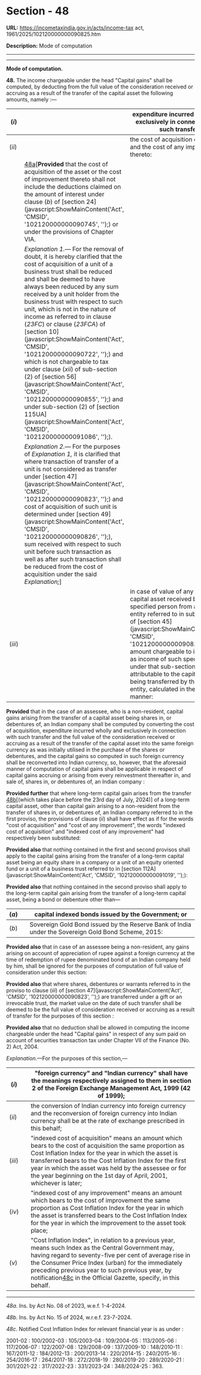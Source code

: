 # Section - 48

**URL:** https://incometaxindia.gov.in/acts/income-tax act, 1961/2025/102120000000090825.htm

**Description:** Mode of computation

---

****

**Mode of computation.**

**48.** The income chargeable under the head "Capital gains" shall be computed, by deducting from the full value of the consideration received or accruing as a result of the transfer of the capital asset the following amounts, namely :—

(_i_)|  |  expenditure incurred wholly and exclusively in connection with such transfer;  
---|---|---  
(_ii_)|  |  the cost of acquisition of the asset and the cost of any improvement thereto:  
|  | [48a](javascript:ShowFootnote\('fn48a'\);)[**Provided** that the cost of acquisition of the asset or the cost of improvement thereto shall not include the deductions claimed on the amount of interest under clause (_b_) of [section 24](javascript:ShowMainContent\('Act', 'CMSID', '102120000000090745', ''\);) or under the provisions of Chapter VIA.  
|  |  _Explanation 1.—_ For the removal of doubt, it is hereby clarified that the cost of acquisition of a unit of a business trust shall be reduced and shall be deemed to have always been reduced by any sum received by a unit holder from the business trust with respect to such unit, which is not in the nature of income as referred to in clause (_23FC_) or clause (_23FCA_) of [section 10](javascript:ShowMainContent\('Act', 'CMSID', '102120000000090722', ''\);) and which is not chargeable to tax under clause (_xii_) of sub-section (2) of [section 56](javascript:ShowMainContent\('Act', 'CMSID', '102120000000090855', ''\);) and under sub-section (2) of [section 115UA](javascript:ShowMainContent\('Act', 'CMSID', '102120000000091086', ''\);).  
|  |  _Explanation 2.—_ For the purposes of _Explanation 1,_ it is clarified that where transaction of transfer of a unit is not considered as transfer under [section 47](javascript:ShowMainContent\('Act', 'CMSID', '102120000000090823', ''\);) and cost of acquisition of such unit is determined under [section 49](javascript:ShowMainContent\('Act', 'CMSID', '102120000000090826', ''\);), sum received with respect to such unit before such transaction as well as after such transaction shall be reduced from the cost of acquisition under the said _Explanation;_]  
(_iii_)|  |  in case of value of any money or capital asset received by a specified person from a specified entity referred to in sub­section (4) of [section 45](javascript:ShowMainContent\('Act', 'CMSID', '102120000000090820', ''\);), the amount chargeable to income-tax as income of such specified entity under that sub-section which is attributable to the capital asset being transferred by the specified entity, calculated in the prescribed manner:  
  
**Provided** that in the case of an assessee, who is a non-resident, capital gains arising from the transfer of a capital asset being shares in, or debentures of, an Indian company shall be computed by converting the cost of acquisition, expenditure incurred wholly and exclusively in connection with such transfer and the full value of the consideration received or accruing as a result of the transfer of the capital asset into the same foreign currency as was initially utilised in the purchase of the shares or debentures, and the capital gains so computed in such foreign currency shall be reconverted into Indian currency, so, however, that the aforesaid manner of computation of capital gains shall be applicable in respect of capital gains accruing or arising from every reinvestment thereafter in, and sale of, shares in, or debentures of, an Indian company :

**Provided further** that where long-term capital gain arises from the transfer [48b](javascript:ShowFootnote\('fn48b'\);)[(which takes place before the 23rd day of July, 2024)] of a long-term capital asset, other than capital gain arising to a non-resident from the transfer of shares in, or debentures of, an Indian company referred to in the first proviso, the provisions of clause (_ii_) shall have effect as if for the words "cost of acquisition" and "cost of any improvement", the words "indexed cost of acquisition" and "indexed cost of any improvement" had respectively been substituted:

**Provided also** that nothing contained in the first and second provisos shall apply to the capital gains arising from the transfer of a long-term capital asset being an equity share in a company or a unit of an equity oriented fund or a unit of a business trust referred to in [section 112A](javascript:ShowMainContent\('Act', 'CMSID', '102120000000091019', ''\);):

**Provided also** that nothing contained in the second proviso shall apply to the long-term capital gain arising from the transfer of a long-term capital asset, being a bond or debenture other than—

(_a_)|  |  capital indexed bonds issued by the Government; or  
---|---|---  
(_b_)|  |  Sovereign Gold Bond issued by the Reserve Bank of India under the Sovereign Gold Bond Scheme, 2015:  
  
**Provided also** that in case of an assessee being a non-resident, any gains arising on account of appreciation of rupee against a foreign currency at the time of redemption of rupee denominated bond of an Indian company held by him, shall be ignored for the purposes of computation of full value of consideration under this section:

**Provided also** that where shares, debentures or warrants referred to in the proviso to clause (_iii_) of [section 47](javascript:ShowMainContent\('Act', 'CMSID', '102120000000090823', ''\);) are transferred under a gift or an irrevocable trust, the market value on the date of such transfer shall be deemed to be the full value of consideration received or accruing as a result of transfer for the purposes of this section :

**Provided also** that no deduction shall be allowed in computing the income chargeable under the head "Capital gains" in respect of any sum paid on account of securities transaction tax under Chapter VII of the Finance (No. 2) Act, 2004.

_Explanation_.—For the purposes of this section,—

(_i_)|  |  "foreign currency" and "Indian currency" shall have the meanings respectively assigned to them in section 2 of the Foreign Exchange Management Act, 1999 (42 of 1999);  
---|---|---  
(_ii_)|  |  the conversion of Indian currency into foreign currency and the reconversion of foreign currency into Indian currency shall be at the rate of exchange prescribed in this behalf;  
(_iii_)|  |  "indexed cost of acquisition" means an amount which bears to the cost of acquisition the same proportion as Cost Inflation Index for the year in which the asset is transferred bears to the Cost Inflation Index for the first year in which the asset was held by the assessee or for the year beginning on the 1st day of April, 2001, whichever is later;  
(_iv_)|  |  "indexed cost of any improvement" means an amount which bears to the cost of improvement the same proportion as Cost Inflation Index for the year in which the asset is transferred bears to the Cost Inflation Index for the year in which the improvement to the asset took place;  
(_v_)|  |  "Cost Inflation Index", in relation to a previous year, means such Index as the Central Government may, having regard to seventy-five per cent of average rise in the Consumer Price Index (urban) for the immediately preceding previous year to such previous year, by notification[48c](javascript:ShowFootnote\('fn48c'\);) in the Official Gazette, specify, in this behalf.  
  
* * *

_48a_. Ins. by Act No. 08 of 2023, w.e.f. 1-4-2024.

_48b_. Ins. by Act No. 15 of 2024, w.r.e.f. 23-7-2024.

_48c_. Notified Cost Inflation Index for relevant financial year is as under :

2001-02 : 100/2002-03 : 105/2003-04 : 109/2004-05 : 113/2005-06 : 117/2006-07 : 122/2007-08 : 129/2008-09 : 137/2009-10 : 148/2010-11 : 167/2011-12 : 184/2012-13 : 200/2013-14 : 220/2014-15 : 240/2015-16 : 254/2016-17 : 264/2017-18 : 272/2018-19 : 280/2019-20 : 289/2020-21 : 301/2021-22 : 317/2022-23 : 331/2023-24 : 348/2024-25 : 363.